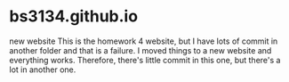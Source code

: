 # bs3134.github.io
new website
This is the homework 4 website, but I have lots of commit in another folder and that is a failure. I moved things to a new website and everything works. Therefore, there's little commit in this one, but there's a lot in another one.
